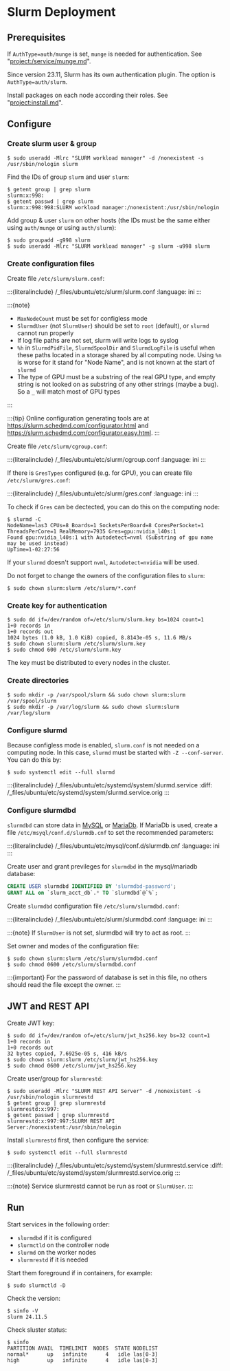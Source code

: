 # Slurm Deployment

## Prerequisites

If `AuthType=auth/munge` is set, `munge` is needed for authentication. See "<project:/service/munge.md>".

Since version 23.11, Slurm has its own authentication plugin. The option is `AuthType=auth/slurm`.

Install packages on each node according their roles. See "<project:install.md>".

## Configure

### Create slurm user & group

```console
$ sudo useradd -Mlrc "SLURM workload manager" -d /nonexistent -s /usr/sbin/nologin slurm
```

Find the IDs of group `slurm` and user `slurm`:

```console
$ getent group | grep slurm
slurm:x:998:
$ getent passwd | grep slurm
slurm:x:998:998:SLURM workload manager:/nonexistent:/usr/sbin/nologin
```

Add group & user `slurm` on other hosts (the IDs must be the same either using `auth/munge` or using `auth/slurm`):

```console
$ sudo groupadd -g998 slurm
$ sudo useradd -Mlrc "SLURM workload manager" -g slurm -u998 slurm
```

### Create configuration files

Create file `/etc/slurm/slurm.conf`:

:::{literalinclude} /_files/ubuntu/etc/slurm/slurm.conf
:language: ini
:::

:::{note}

- `MaxNodeCount` must be set for configless mode
- `SlurmdUser` (not `SlurmUser`) should be set to `root` (default), or `slurmd` cannot run properly
- If log file paths are not set, slurm will write logs to syslog
- `%h` in `SlurmdPidFile`, `SlurmdSpoolDir` and `SlurmdLogFile` is useful when these paths located in a storage shared by all computing node. Using `%n` is worse for it stand for "Node Name", and is not known at the start of `slurmd`
- The type of GPU must be a substring of the real GPU type, and empty string is not looked on as substring of any other strings (maybe a bug). So a `_` will match most of GPU types

:::

:::{tip}
Online configuration generating tools are at <https://slurm.schedmd.com/configurator.html> and <https://slurm.schedmd.com/configurator.easy.html>.
:::

Create file `/etc/slurm/cgroup.conf`:

:::{literalinclude} /_files/ubuntu/etc/slurm/cgroup.conf
:language: ini
:::

If there is `GresTypes` configured (e.g. for GPU), you can create file `/etc/slurm/gres.conf`:

:::{literalinclude} /_files/ubuntu/etc/slurm/gres.conf
:language: ini
:::

To check if `Gres` can be dectected, you can do this on the computing node:

```console
$ slurmd -C
NodeName=las3 CPUs=8 Boards=1 SocketsPerBoard=8 CoresPerSocket=1 ThreadsPerCore=1 RealMemory=7935 Gres=gpu:nvidia_l40s:1
Found gpu:nvidia_l40s:1 with Autodetect=nvml (Substring of gpu name may be used instead)
UpTime=1-02:27:56
```

If your `slurmd` doesn't support `nvml`, `Autodetect=nvidia` will be used.

Do not forget to change the owners of the configuration files to `slurm`:

```console
$ sudo chown slurm:slurm /etc/slurm/*.conf
```

### Create key for authentication

```console
$ sudo dd if=/dev/random of=/etc/slurm/slurm.key bs=1024 count=1
1+0 records in
1+0 records out
1024 bytes (1.0 kB, 1.0 KiB) copied, 8.8143e-05 s, 11.6 MB/s
$ sudo chown slurm:slurm /etc/slurm/slurm.key
$ sudo chmod 600 /etc/slurm/slurm.key
```

The key must be distributed to every nodes in the cluster.

### Create directories

```console
$ sudo mkdir -p /var/spool/slurm && sudo chown slurm:slurm /var/spool/slurm
$ sudo mkdir -p /var/log/slurm && sudo chown slurm:slurm /var/log/slurm
```

### Configure slurmd

Because configless mode is enabled, `slurm.conf` is not needed on a computing node. In this case, `slurmd` must be started with `-Z --conf-server`. You can do this by:

```console
$ sudo systemctl edit --full slurmd
```

:::{literalinclude} /_files/ubuntu/etc/systemd/system/slurmd.service
:diff:  /_files/ubuntu/etc/systemd/system/slurmd.service.orig
:::

### Configure slurmdbd

`slurmdbd` can store data in [MySQL](project:/service/mysql.md) or [MariaDb](project:/service/mariadb.md). If MariaDb is used, create a file `/etc/msyql/conf.d/slurmdb.cnf` to set the recommended parameters:

:::{literalinclude} /_files/ubuntu/etc/mysql/conf.d/slurmdb.cnf
:language: ini
:::

Create user and grant previleges for `slurmdbd` in the mysql/mariadb database:

```sql
CREATE USER slurmdbd IDENTIFIED BY 'slurmdbd-password';
GRANT ALL on `slurm_acct_db`.* TO `slurmdbd`@`%`;
```

Create `slurmdbd` configuration file `/etc/slurm/slurmdbd.conf`:

:::{literalinclude} /_files/ubuntu/etc/slurm/slurmdbd.conf
:language: ini
:::

:::{note}
If `SlurmUser` is not set, slurmdbd will try to act as root.
:::

Set owner and modes of the configuration file:

```console
$ sudo chown slurm:slurm /etc/slurm/slurmdbd.conf
$ sudo chmod 0600 /etc/slurm/slurmdbd.conf
```

:::{important}
For the password of database is set in this file, no others should read the file except the owner.
:::

## JWT and REST API

Create JWT key:

```console
$ sudo dd if=/dev/random of=/etc/slurm/jwt_hs256.key bs=32 count=1
1+0 records in
1+0 records out
32 bytes copied, 7.6925e-05 s, 416 kB/s
$ sudo chown slurm:slurm /etc/slurm/jwt_hs256.key
$ sudo chmod 0600 /etc/slurm/jwt_hs256.key
```

Create user/group for `slurmrestd`:

```console
$ sudo useradd -Mlrc "SLURM REST API Server" -d /nonexistent -s /usr/sbin/nologin slurmrestd
$ getent group | grep slurmrestd
slurmrestd:x:997:
$ getent passwd | grep slurmrestd
slurmrestd:x:997:997:SLURM REST API Server:/nonexistent:/usr/sbin/nologin
```

Install `slurmrestd` first, then configure the service:

```console
$ sudo systemctl edit --full slurmrestd
```

:::{literalinclude} /_files/ubuntu/etc/systemd/system/slurmrestd.service
:diff: /_files/ubuntu/etc/systemd/system/slurmrestd.service.orig
:::

:::{note}
Service slurmrestd cannot be run as root or `SlurmUser`.
:::

## Run

Start services in the following order:

- `slurmdbd` if it is configured
- `slurmctld` on the controller node
- `slurmd` on the worker nodes
- `slurmrestd` if it is needed

Start them foreground if in containers, for example:

```console
$ sudo slurmctld -D
```

Check the version:

```console
$ sinfo -V
slurm 24.11.5
```

Check sluster status:

```console
$ sinfo
PARTITION AVAIL  TIMELIMIT  NODES  STATE NODELIST
normal*      up   infinite      4   idle las[0-3]
high         up   infinite      4   idle las[0-3]
```
